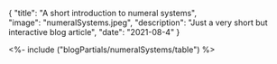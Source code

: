{ 
    "title": "A short introduction to numeral systems",  
    "image": "numeralSystems.jpeg",
    "description": "Just a very short but interactive blog article", 
    "date": "2021-08-4" 
}

<div class="table">
    <%- include ("blogPartials/numeralSystems/table") %>  
</div>